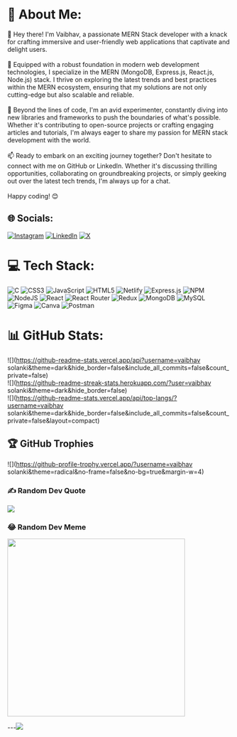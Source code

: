 # 💫 About Me:
👋 Hey there! I'm Vaibhav, a passionate MERN Stack developer with a knack for crafting immersive and user-friendly web applications that captivate and delight users.<br><br>🚀 Equipped with a robust foundation in modern web development technologies, I specialize in the MERN (MongoDB, Express.js, React.js, Node.js) stack. I thrive on exploring the latest trends and best practices within the MERN ecosystem, ensuring that my solutions are not only cutting-edge but also scalable and reliable.<br><br>🔧 Beyond the lines of code, I'm an avid experimenter, constantly diving into new libraries and frameworks to push the boundaries of what's possible. Whether it's contributing to open-source projects or crafting engaging articles and tutorials, I'm always eager to share my passion for MERN stack development with the world.<br><br>📫 Ready to embark on an exciting journey together? Don't hesitate to connect with me on GitHub or LinkedIn. Whether it's discussing thrilling opportunities, collaborating on groundbreaking projects, or simply geeking out over the latest tech trends, I'm always up for a chat.<br><br>Happy coding! 😊


## 🌐 Socials:
[![Instagram](https://img.shields.io/badge/Instagram-%23E4405F.svg?logo=Instagram&logoColor=white)](https://instagram.com/_vaibhav_777__) [![LinkedIn](https://img.shields.io/badge/LinkedIn-%230077B5.svg?logo=linkedin&logoColor=white)](https://linkedin.com/in/vaibhav202002) [![X](https://img.shields.io/badge/X-black.svg?logo=X&logoColor=white)](https://x.com/@_vaibhav_777__) 

# 💻 Tech Stack:
![C](https://img.shields.io/badge/c-%2300599C.svg?style=for-the-badge&logo=c&logoColor=white) ![CSS3](https://img.shields.io/badge/css3-%231572B6.svg?style=for-the-badge&logo=css3&logoColor=white) ![JavaScript](https://img.shields.io/badge/javascript-%23323330.svg?style=for-the-badge&logo=javascript&logoColor=%23F7DF1E) ![HTML5](https://img.shields.io/badge/html5-%23E34F26.svg?style=for-the-badge&logo=html5&logoColor=white) ![Netlify](https://img.shields.io/badge/netlify-%23000000.svg?style=for-the-badge&logo=netlify&logoColor=#00C7B7) ![Express.js](https://img.shields.io/badge/express.js-%23404d59.svg?style=for-the-badge&logo=express&logoColor=%2361DAFB) ![NPM](https://img.shields.io/badge/NPM-%23CB3837.svg?style=for-the-badge&logo=npm&logoColor=white) ![NodeJS](https://img.shields.io/badge/node.js-6DA55F?style=for-the-badge&logo=node.js&logoColor=white) ![React](https://img.shields.io/badge/react-%2320232a.svg?style=for-the-badge&logo=react&logoColor=%2361DAFB) ![React Router](https://img.shields.io/badge/React_Router-CA4245?style=for-the-badge&logo=react-router&logoColor=white) ![Redux](https://img.shields.io/badge/redux-%23593d88.svg?style=for-the-badge&logo=redux&logoColor=white) ![MongoDB](https://img.shields.io/badge/MongoDB-%234ea94b.svg?style=for-the-badge&logo=mongodb&logoColor=white) ![MySQL](https://img.shields.io/badge/mysql-%2300000f.svg?style=for-the-badge&logo=mysql&logoColor=white) ![Figma](https://img.shields.io/badge/figma-%23F24E1E.svg?style=for-the-badge&logo=figma&logoColor=white) ![Canva](https://img.shields.io/badge/Canva-%2300C4CC.svg?style=for-the-badge&logo=Canva&logoColor=white) ![Postman](https://img.shields.io/badge/Postman-FF6C37?style=for-the-badge&logo=postman&logoColor=white)
# 📊 GitHub Stats:
![](https://github-readme-stats.vercel.app/api?username=vaibhav solanki&theme=dark&hide_border=false&include_all_commits=false&count_private=false)<br/>
![](https://github-readme-streak-stats.herokuapp.com/?user=vaibhav solanki&theme=dark&hide_border=false)<br/>
![](https://github-readme-stats.vercel.app/api/top-langs/?username=vaibhav solanki&theme=dark&hide_border=false&include_all_commits=false&count_private=false&layout=compact)

## 🏆 GitHub Trophies
![](https://github-profile-trophy.vercel.app/?username=vaibhav solanki&theme=radical&no-frame=false&no-bg=true&margin-w=4)

### ✍️ Random Dev Quote
![](https://quotes-github-readme.vercel.app/api?type=horizontal&theme=radical)

### 😂 Random Dev Meme
<img src='https://randommeme-five.vercel.app/' style="height: 400px;"/>

---[![](https://visitcount.itsvg.in/api?id=Vaibhavvvvvvvvv&label=Profile%20Views&color=12&icon=5&pretty=false)](https://visitcount.itsvg.in)
<!-- Proudly created with GPRM ( https://gprm.itsvg.in ) -->
